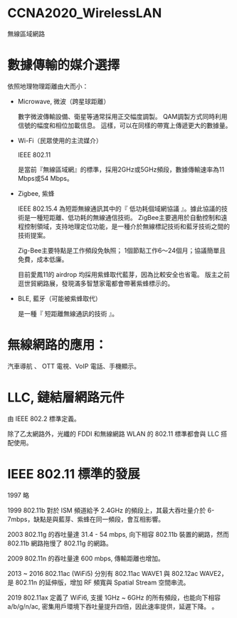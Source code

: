 # CCNA2020_WirelessLAN
無線區域網路

# 數據傳輸的媒介選擇

依照地理物理距離由大而小：

* Microwave, 微波（跨星球距離）

  數字微波傳輸設備、衛星等通常採用正交幅度調製。
  QAM調製方式同時利用信號的幅度和相位加載信息。
  這樣，可以在同樣的帶寬上傳遞更大的數據量。

* Wi-Fi（民眾使用的主流媒介）

   IEEE 802.11
   
   是當前『無線區域網』的標準，採用2GHz或5GHz頻段，數據傳輸速率為11 Mbps或54 Mbps。

* Zigbee, 紫蜂

   IEEE 802.15.4 為短距無線通訊其中的『 低功耗個域網協議 』。據此協議的技術是一種短距離、低功耗的無線通信技術。
   ZigBee主要適用於自動控制和遠程控制領域，支持地理定位功能，是一種介於無線標記技術和藍牙技術之間的技術提案。
   
   Zig-Bee主要特點是工作頻段免執照； 1個節點工作6～24個月；協議簡單且免費，成本低廉。

     目前愛鳳11的 airdrop 均採用紫蜂取代藍芽，因為比較安全也省電。
     版主之前逛世貿網路展，發現滿多智慧家電都會帶著紫蜂標示的。

* BLE, 藍牙（可能被紫蜂取代）

     是一種『 短距離無線通訊的技術 』。

# 無線網路的應用：

汽車導航 、 OTT 電視、VoIP 電話、手機顯示。

# LLC, 鏈結層網路元件

由 IEEE 802.2 標準定義。

除了乙太網路外，光纖的 FDDI 和無線網路 WLAN 的 802.11 標準都會與 LLC 搭配使用。

# IEEE 802.11 標準的發展

1997 略

1999 802.11b 對於 ISM 頻道給予 2.4GHz 的頻段上，其最大吞吐量介於 6-7mbps，缺點是與藍芽、紫蜂在同一頻段，會互相影響。

2003 802.11g 的吞吐量達 31.4 - 54 mbps, 向下相容 802.11b 裝置的網路，然而 802.11b 網路拖慢了 802.11g 的網路。

2009 802.11n 的吞吐量達 600 mbps, 傳輸距離也增加。

2013 ~ 2016 802.11ac (WiFi5) 分別有 802.11ac WAVE1 與 802.12ac WAVE2，
是 802.11n 的延伸版，增加 RF 頻寬與 Spatial Stream 空間串流。

2019 802.11ax 定義了 WiFi6, 支援 1GHz ~ 6GHz 的所有頻段，也能向下相容 a/b/g/n/ac, 密集用戶環境下吞吐量提升四倍，因此速率提供，延遲下降。 。

